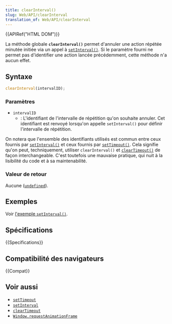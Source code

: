 ```yaml
---
title: clearInterval()
slug: Web/API/clearInterval
translation_of: Web/API/clearInterval
---
```


{{APIRef("HTML DOM")}}

La méthode globale **`clearInterval()`** permet d'annuler une action répétée minutée initiée via un appel à [`setInterval()`](/fr/docs/Web/API/setInterval). Si le paramètre fourni ne permet pas d'identifier une action lancée précédemment, cette méthode n'a aucun effet.

## Syntaxe

```js
clearInterval(intervalID);
```

### Paramètres

- `intervalID`
  - : L'identifiant de l'intervalle de répétition qu'on souhaite annuler. Cet identifiant est renvoyé lorsqu'on appelle `setInterval()` pour définir l'intervalle de répétition.

On notera que l'ensemble des identifiants utilisés est commun entre ceux fournis par [`setInterval()`](/fr/docs/Web/API/setInterval) et ceux fournis par [`setTimeout()`](/fr/docs/Web/API/setTimeout). Cela signifie qu'on peut, techniquement, utiliser `clearInterval()` et [`clearTimeout()`](/fr/docs/Web/API/clearTimeout) de façon interchangeable. C'est toutefois une mauvaise pratique, qui nuit à la lisibilité du code et à sa maintenabilité.

### Valeur de retour

Aucune ([`undefined`](/fr/docs/Web/JavaScript/Reference/Global_Objects/undefined)).

## Exemples

Voir [l'exemple `setInterval()`](/fr/docs/Web/API/setInterval#exemples).

## Spécifications

{{Specifications}}

## Compatibilité des navigateurs

{{Compat}}

## Voir aussi

- [`setTimeout`](/fr/docs/Web/API/setTimeout)
- [`setInterval`](/fr/docs/Web/API/setInterval)
- [`clearTimeout`](/fr/docs/Web/API/clearTimeout)
- [`Window.requestAnimationFrame`](/fr/docs/Web/API/Window/requestAnimationFrame)
